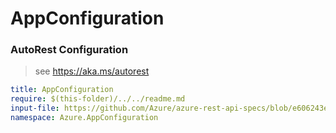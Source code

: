 # AppConfiguration
### AutoRest Configuration
> see https://aka.ms/autorest

``` yaml
title: AppConfiguration
require: $(this-folder)/../../readme.md
input-file: https://github.com/Azure/azure-rest-api-specs/blob/e606243e5297312781dd7dbfd7ab76d2329cc088/specification/appconfiguration/data-plane/Microsoft.AppConfiguration/stable/1.0/appconfiguration.json
namespace: Azure.AppConfiguration
```
